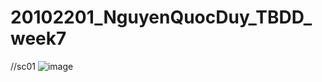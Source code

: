 # 20102201_NguyenQuocDuy_TBDD_week7
//sc01
![image](https://github.com/user-attachments/assets/5078bb27-f794-41e4-8f56-b275207b36c4)
